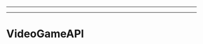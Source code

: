 -----------------------------------------------
-------------------------------------------------------
# VideoGameAPI
